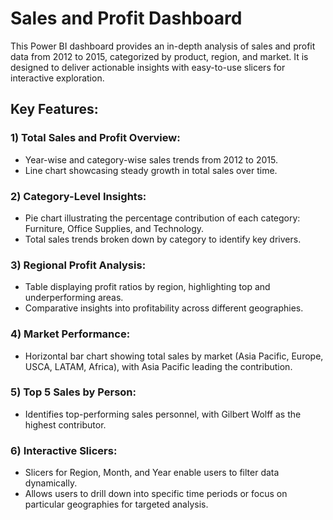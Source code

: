 # Sales and Profit Dashboard

This Power BI dashboard provides an in-depth analysis of sales and profit data from 2012 to 2015, categorized by product, region, and market. It is designed to deliver actionable insights with easy-to-use slicers for interactive exploration.

## Key Features:
### 1) Total Sales and Profit Overview:

- Year-wise and category-wise sales trends from 2012 to 2015.
- Line chart showcasing steady growth in total sales over time.
### 2) Category-Level Insights:

- Pie chart illustrating the percentage contribution of each category: Furniture, Office Supplies, and Technology.
- Total sales trends broken down by category to identify key drivers.

### 3) Regional Profit Analysis:

- Table displaying profit ratios by region, highlighting top and underperforming areas.
- Comparative insights into profitability across different geographies.

### 4) Market Performance:

- Horizontal bar chart showing total sales by market (Asia Pacific, Europe, USCA, LATAM, Africa), with Asia Pacific leading the contribution.

### 5) Top 5 Sales by Person:

- Identifies top-performing sales personnel, with Gilbert Wolff as the highest contributor.

### 6) Interactive Slicers:

- Slicers for Region, Month, and Year enable users to filter data dynamically.
- Allows users to drill down into specific time periods or focus on particular geographies for targeted analysis.

